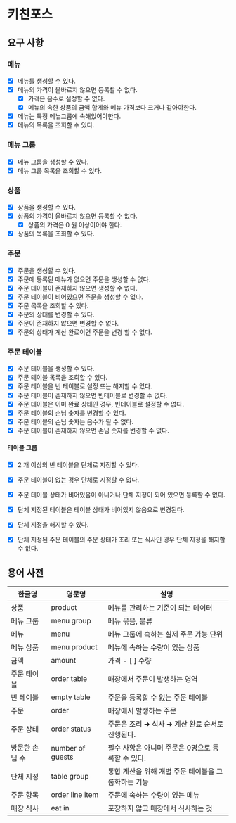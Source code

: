 # 키친포스

## 요구 사항

### 메뉴

- [x] 메뉴를 생성할 수 있다.
- [x] 메뉴의 가격이 올바르지 않으면 등록할 수 없다.
    - [x] 가격은 음수로 설정할 수 없다.
    - [x] 메뉴의 속한 상품의 금액 합계와 메뉴 가격보다 크거나 같아야한다.
- [x] 메뉴는 특정 메뉴그룹에 속해있어야한다.
- [x] 메뉴의 목록을 조회할 수 있다.

### 메뉴 그룹

- [x] 메뉴 그룹을 생성할 수 있다.
- [x] 메뉴 그룹 목록을 조회할 수 있다.

### 상품

- [x] 상품을 생성할 수 있다.
- [x] 상품의 가격이 올바르지 않으면 등록할 수 없다.
    - [x] 상품의 가격은 0 원 이상이어야 한다.
- [x] 상품의 목록을 조회할 수 있다.

### 주문

- [x] 주문을 생성할 수 있다.
- [x] 주문에 등록된 메뉴가 없으면 주문을 생성할 수 없다.
- [x] 주문 테이블이 존재하지 않으면 생성할 수 없다.
- [x] 주문 테이블이 비어있으면 주문을 생성할 수 없다.
- [x] 주문 목록을 조회할 수 있다.
- [x] 주문의 상태를 변경할 수 있다.
- [x] 주문이 존재하지 않으면 변경할 수 없다.
- [x] 주문의 상태가 계산 완료이면 주문을 변경 할 수 없다.

### 주문 테이블

- [x] 주문 테이블을 생성할 수 있다.
- [x] 주문 테이블 목록을 조회할 수 있다.
- [x] 주문 테이블을 빈 테이블로 설정 또는 해지할 수 있다.
- [x] 주문 테이블이 존재하지 않으면 빈테이블로 변경할 수 없다.
- [x] 주문 테이블은 이미 완료 상태인 경우, 빈테이블로 설정할 수 없다.
- [x] 주문 테이블의 손님 숫자를 변경할 수 있다.
- [x] 주문 테이블의 손님 숫자는 음수가 될 수 없다.
- [x] 주문 테이블이 존재하지 않으면 손님 숫자를 변경할 수 없다.

#### 테이블 그룹

- [x] 2 개 이상의 빈 테이블을 단체로 지정할 수 있다.
- [x] 주문 테이블이 없는 경우 단체로 지정할 수 없다.
- [x] 주문 테이블 상태가 비어있음이 아니거나 단체 지정이 되어 있으면 등록할 수 없다.
- [x] 단체 지정된 테이블은 테이블 상태가 비어있지 않음으로 변경된다.
- [x] 단체 지정을 해지할 수 있다.
- [x] 단체 지정된 주문 테이블의 주문 상태가 조리 또는 식사인 경우 단체 지정을 해지할 수 없다.




## 용어 사전

| 한글명 | 영문명 | 설명 |
| --- | --- | --- |
| 상품 | product | 메뉴를 관리하는 기준이 되는 데이터 |
| 메뉴 그룹 | menu group | 메뉴 묶음, 분류 |
| 메뉴 | menu | 메뉴 그룹에 속하는 실제 주문 가능 단위 |
| 메뉴 상품 | menu product | 메뉴에 속하는 수량이 있는 상품 |
| 금액 | amount | 가격 - [ ] 수량 |
| 주문 테이블 | order table | 매장에서 주문이 발생하는 영역 |
| 빈 테이블 | empty table | 주문을 등록할 수 없는 주문 테이블 |
| 주문 | order | 매장에서 발생하는 주문 |
| 주문 상태 | order status | 주문은 조리 ➜ 식사 ➜ 계산 완료 순서로 진행된다. |
| 방문한 손님 수 | number of guests | 필수 사항은 아니며 주문은 0명으로 등록할 수 있다. |
| 단체 지정 | table group | 통합 계산을 위해 개별 주문 테이블을 그룹화하는 기능 |
| 주문 항목 | order line item | 주문에 속하는 수량이 있는 메뉴 |
| 매장 식사 | eat in | 포장하지 않고 매장에서 식사하는 것 |
